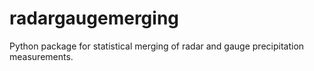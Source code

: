 # radargaugemerging
Python package for statistical merging of radar and gauge precipitation measurements.

